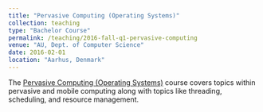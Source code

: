 ```yaml
---
title: "Pervasive Computing (Operating Systems)"
collection: teaching
type: "Bachelor Course"
permalink: /teaching/2016-fall-q1-pervasive-computing
venue: "AU, Dept. of Computer Science"
date: 2016-02-01
location: "Aarhus, Denmark"
---
```

The [Pervasive Computing (Operating Systems)](https://kursuskatalog.au.dk/en/course/64207/Pervasive-Computing-Operating-Systems) course covers topics within pervasive and mobile computing along with topics like threading, scheduling, and resource management.
